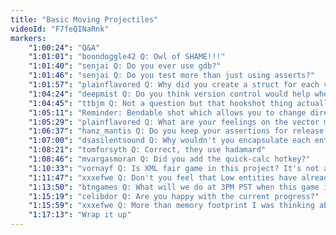 ```yaml
---
title: "Basic Moving Projectiles"
videoId: "F7feQINaRnk"
markers:
    "1:00:24": "Q&A"
    "1:01:01": "boondoggle42 Q: Owl of SHAME!!!"
    "1:01:40": "senjai Q: Do you ever use gdb?"
    "1:01:46": "senjai Q: Do you test more than just using asserts?"
    "1:01:57": "plainflavored Q: Why did you create a struct for each vector type, instead of using plain float arrays?"
    "1:04:24": "deepmist Q: Do you think version control would help when you go off on a tangent for the stream? You can roll back hacks like that?"
    "1:04:45": "ttbjm Q: Not a question but that hookshot thing actually looked like it would be kinda fun to play with"
    "1:05:11": "Reminder: Bendable shot which allows you to change direction of the shot once"
    "1:05:29": "plainflavored Q: What are your feelings on the vector multiply operator performing a dot product?"
    "1:06:37": "hanz_mantis Q: Do you keep your assertions for release code? If not, at what point do you remove them?"
    "1:07:00": "dsasilentsound Q: Why wouldn't you encapsulate each entity type into its separate classes?"
    "1:08:21": "tomforsyth Q: Correct, they use hadamard"
    "1:08:46": "mvargasmoran Q: Did you add the quick-calc hotkey?"
    "1:10:33": "vornayf Q: Is XML fair game in this project? It's not a library, but it still might not be handmade enough"
    "1:11:47": "xxxefwe Q: Don't you feel that Low entities have already too much extraneous stuff in them and it would be time soon to split them, and also things like the sword might not need the low part at all?"
    "1:13:50": "btngames Q: What will we do at 3PM PST when this game is finished?"
    "1:15:19": "celibdor Q: Are you happy with the current progress?"
    "1:15:59": "xxxefwe Q: More than memory footprint I was thinking about unwanted side effects, i.e. code that deals with the transfer of properties ends up triggering hard to debug shenanigans with the positioning etc."
    "1:17:13": "Wrap it up"
---
```

